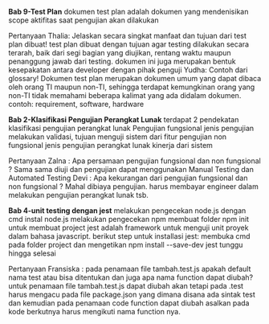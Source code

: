 **Bab 9-Test Plan**
dokumen test plan adalah dokumen yang mendenisikan scope aktifitas saat pengujian akan dilakukan

Pertanyaan
Thalia: Jelaskan secara singkat manfaat dan tujuan dari test plan dibuat! test plan dibuat dengan tujuan agar testing dilakukan secara terarah, baik dari segi bagian yang diujikan, rentang waktu maupun penanggung jawab dari testing. dokumen ini juga merupakan bentuk kesepakatan antara developer dengan pihak penguji
Yudha: Contoh dari glossary! Dokumen test plan merupakan dokumen umum yang dapat dibaca oleh orang TI maupun non-TI, sehingga terdapat kemungkinan orang yang non-TI tidak memahami beberapa kalimat yang ada didalam dokumen. contoh: requirement, software, hardware

**Bab 2-Klasifikasi Pengujian Perangkat Lunak**
terdapat 2 pendekatan klasifikasi pengujian perangkat lunak
Pengujian fungsional jenis pengujian melakukan validasi, tujuan menguji sistem dari fitur 
pengujian non fungsional jenis pengujian perangkat lunak kinerja dari sistem

Pertanyaan
Zalna : Apa persamaan pengujian fungsional dan non fungsional ? Sama sama diuji dan pengujian dapat menggunakan Manual Testing dan Automated Testing
Devi : Apa kekurangan dari pengujian fungsional dan non fungsional ? Mahal dibiaya pengujian. harus membayar engineer dalam melakukan pengujian perangkat lunak tsb.

**Bab 4-unit testing dengan jest**
melakukan pengecekan node.js dengan cmd
instal node.js
melakukan pengecekan npm membuat folder
npm init untuk membuat project jest adalah framework untuk menguji unit proyek dalam bahasa javascript. berikut step untuk installasi jest:
membuka cmd pada folder project dan mengetikan npm install --save-dev jest
tunggu hingga selesai

Pertanyaan
Fransiska : pada penamaan file tambah.test.js apakah default nama test atau bisa ditentukan dan juga apa nama function dapat diubah? untuk penamaan file tambah.test.js dapat diubah akan tetapi pada .test harus mengacu pada file package.json yang dimana disana ada sintak test dan kemudian pada penamaan code function dapat diubah asalkan pada kode berkutnya harus mengikuti nama function nya.
